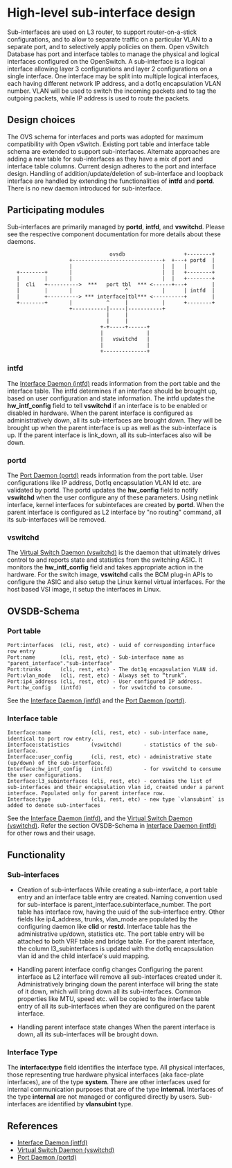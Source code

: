 # High-level sub-interface design

Sub-interfaces are used on L3 router, to support router-on-a-stick configurations, and to allow to separate traffic on a particular VLAN to a separate port, and to selectively apply policies on them. Open vSwitch Database has port and interface tables to manage the physical and logical interfaces configured on the OpenSwitch. A sub-interface is a logical interface allowing layer 3 configurations and layer 2 configurations on a single interface. One interface may be split into multiple logical interfaces, each having different network IP address, and a dot1q encapsulation VLAN number. VLAN will be used to switch the incoming packets and to tag the outgoing packets, while IP address is used to route the packets.


## Design choices
The OVS schema for interfaces and ports was adopted for maximum compatibility with Open vSwitch. Existing port table and interface table schema are extended to support sub-interfaces. Alternate approaches are adding a new table for sub-interfaces as they have a mix of port and interface table columns. Current design adheres to the port and interface design. Handling of addition/update/deletion of sub-interface and loopback interface are handled by extending the functionalities of **intfd** and **portd**. There is no new daemon introduced for sub-interface.


## Participating modules
Sub-interfaces are primarily managed by **portd**, **intfd**, and **vswitchd**. Please see the respective component documentation for more details about these daemons.

```
                                 ovsdb                   +--------+
                    +-----------------------------+  +---+ portd  |
                    |                             |  |   |        |
   +--------+       |                             |  |   +--------+
   |        |       |                             |  |   +--------+
   |  cli   +---------->  ***   port tbl  *** <------+---+        |
   |        |       |                 ^           |      | intfd  |
   |        +----------> *** interface|tbl*** <----------+        |
   +--------+       |           ^     |           |      +--------+
                    +-----------|-----|-----------+
                                |     |
                                |     |
                              +-+-----+------+
                              |              |
                              |   vswitchd   |
                              |              |
                              +--------------+

```


### intfd
The [Interface Daemon (intfd)](http://www.openswitch.net/documents/dev/ops-intfd/DESIGN) reads information from the port table and the interface table. The intfd determines if an interface should be brought up, based on user configuration and state information. The intfd updates the **hw_intf_config** field to tell **vswitchd** if an interface is to be enabled or disabled in hardware. When the parent interface is configured as administratively down, all its sub-interfaces are brought down. They will be brought up when the parent interface is up as well as the sub-interface is up. If the parent interface is link_down, all its sub-interfaces also will be down.

### portd
The [Port Daemon (portd)](http://www.openswitch.net/documents/dev/ops-portd/DESIGN) reads information from the port table. User configurations like IP address, Dot1q encapsulation VLAN Id etc. are validated by portd. The portd updates the **hw_config** field to notify **vswitchd** when the user configure any of these parameters. Using netlink interface, kernel interfaces for subintefaces are created by **portd**. When the parent interface is configured as L2 interface by "no routing" command, all its sub-interfaces will be removed.

### vswitchd
The [Virtual Switch Daemon (vswitchd)](http://www.openswitch.net/documents/dev/ops-openvswitch/DESIGN) is the daemon that ultimately drives control to and reports state and statistics from the switching ASIC. It monitors the **hw_intf_config** field and takes appropriate action in the hardware. For the switch image, **vswitchd** calls the BCM plug-in APIs to configure the ASIC and also setup the Linux kernel virtual interfaces. For the host based VSI image, it setup the interfaces in Linux.


## OVSDB-Schema


### Port table
```
Port:interfaces  (cli, rest, etc) - uuid of corresponding interface row entry
Port:name        (cli, rest, etc) - Sub-interface name as "parent_interface"."sub-interface"
Port:trunks      (cli, rest, etc) - The dot1q encapsulation VLAN id.
Port:vlan_mode   (cli, rest, etc) - Always set to “trunk”.
Port:ip4_address (cli, rest, etc) - User configured IP address.
Port:hw_config   (intfd)          - for vswitchd to consume.

```
See the [Interface Daemon (intfd)](http://www.openswitch.net/documents/dev/ops-intfd/DESIGN) and the [Port Daemon (portd)](http://www.openswitch.net/documents/dev/ops-portd/DESIGN).



### Interface table
```
Interface:name             (cli, rest, etc) - sub-interface name, identical to port row entry.
Interface:statistics       (vswitchd)       - statistics of the sub-interface.
Interface:user_config      (cli, rest, etc) - administrative state (up/down) of the sub-interface.
Interface:hw_intf_config   (intfd)          - for vswitchd to consume the user configurations.
Interface:l3_subinterfaces (cli, rest, etc) - contains the list of sub-interfaces and their encapsulation vlan id, created under a parent interface. Populated only for parent interface row.
Interface:type             (cli, rest, etc) - new type `vlansubint` is added to denote sub-interfaces
```
See the [Interface Daemon (intfd)](http://www.openswitch.net/documents/dev/ops-intfd/DESIGN), and the [Virtual Switch Daemon (vswitchd)](http://www.openswitch.net/documents/dev/ops-openvswitch/DESIGN).
Refer the section OVSDB-Schema in [Interface Daemon (intfd)](http://www.openswitch.net/documents/dev/ops-intfd/DESIGN) for other rows and their usage.


## Functionality
### Sub-interfaces
* Creation of sub-interfaces
While creating a sub-interface, a port table entry and an interface table entry are created. Naming convention used for sub-interface is parent_interface.subinterface_number. The port table has interface row, having the uuid of the sub-interface entry. Other fields like ip4_address, trunks, vlan_mode are populated by the configuring daemon like **clid** or **restd**. Interface table has the administrative up/down, statistics etc. The port table entry will be attached to both VRF table and bridge table. For the parent interface, the column l3_subinterfaces is updated with the dot1q encapsulation vlan id and the child interface's uuid mapping.

* Handling parent interface config changes
Configuring the parent interface as L2 interface will remove all sub-interfaces created under it. Administratively bringing down the parent interface will bring the state of it down, which will bring down all its sub-interfaces. Common properties like MTU, speed etc. will be copied to the interface table entry of all its sub-interfaces when they are configured on the parent interface.

* Handling parent interface state changes
When the parent interface is down, all its sub-interfaces will be brought down.


### Interface Type
The **interface:type** field identifies the interface type. All physical interfaces, those representing true hardware physical interfaces (aka face-plate interfaces), are of the type **system**. There are other interfaces used for internal communication purposes that are of the type **internal**. Interfaces of the type **internal** are not managed or configured directly by users. Sub-interfaces are identified by **vlansubint** type.

## References
* [Interface Daemon (intfd)](http://www.openswitch.net/documents/dev/ops-intfd/DESIGN)
* [Virtual Switch Daemon (vswitchd)](http://www.openswitch.net/documents/dev/ops-openvswitch/DESIGN)
* [Port Daemon (portd)](http://www.openswitch.net/documents/dev/ops-portd/DESIGN)

